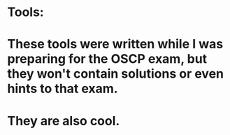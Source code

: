 # Tools:

# These tools were written while I was preparing for the OSCP exam, but they won't contain solutions or even hints to that exam.
#  
#          They are also cool.
